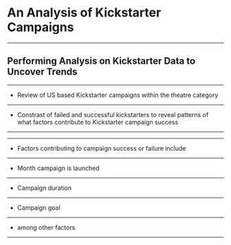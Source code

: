 # An Analysis of Kickstarter Campaigns
---
## Performing Analysis on Kickstarter Data to Uncover Trends
---
* Review of US based Kickstarter campaigns within the theatre category
---
* Constrast of failed and successful kickstarters to reveal patterns of what factors contribute to Kickstarter campaign success
---
---
* Factors contributing to campaign success or failure include
---
* Month campaign is launched
---
* Campaign duration
---
* Campaign goal
---
* among other factors
---
